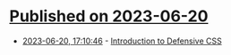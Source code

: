 # [Published on 2023-06-20](index.md)

* [2023-06-20, 17:10:46](https://lobste.rs/s/6myqed/introduction_defensive_css) - [Introduction to Defensive CSS](https://defensivecss.dev/articles/intro-defensive-css/)
